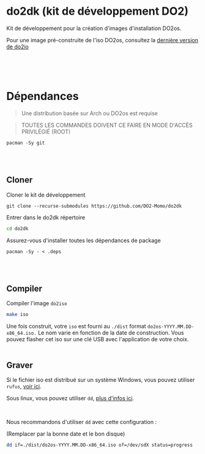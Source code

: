 # do2dk (kit de développement DO2)

Kit de développement pour la création d'images d'installation DO2os.

Pour une image pré-construite de l'iso DO2os, consultez la [dernière version de do2io](https://github.com/DO2-Momo/do2iso/releases/latest)


<br/>

<br/>
<br/>

# Dépendances

> Une distribution basée sur Arch ou DO2os est requise

> TOUTES LES COMMANDES DOIVENT CE FAIRE EN MODE D'ACCÈS PRIVILÉGIÉ (ROOT)

```
pacman -Sy git
```

<br/>
<br/>

## Cloner

Cloner le kit de développement

```
git clone --recurse-submodules https://github.com/DO2-Momo/do2dk
```

Entrer dans le do2dk répertoire

```sh
cd do2dk
```

Assurez-vous d'installer toutes les dépendances de package

```
pacman -Sy - < .deps
```

<br/>
<br/>


## Compiler

Compiler l'image `do2iso`

```sh
make iso
```

Une fois construit, votre `iso` est fourni au `./dist` format `do2os-YYYY.MM.DD-x86_64.iso.` Le nom varie en fonction de la date de construction.
Vous pouvez flasher cet iso sur une clé USB avec l'application de votre choix.
<br/>
<br/>

## Graver


Si le fichier iso est distribué sur un système Windows, vous pouvez utiliser `rufus`, [voir ici](https://rufus.ie/en).



Sous linux, vous pouvez utiliser `dd`, [plus d'infos ici](https://linux.die.net/man/1/dd).



<br/>

Nous recommandons d'utiliser `dd` avec cette configuration :

(Remplacer par la bonne date et le bon disque)

```sh
dd if=./dist/do2os-YYYY.MM.DD-x86_64.iso of=/dev/sdX status=progress
```
